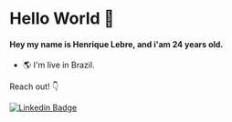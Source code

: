 # Hello World 👋

#### Hey my name is Henrique Lebre, and i'am 24 years old.

- 🌎 I'm live in Brazil.


Reach out! 👇


[![Linkedin Badge](https://img.shields.io/badge/-Henrique%20Lebre-6633cc?style=flat-square&logo=Linkedin&logoColor=white&link=https://www.linkedin.com/in/henrique-lebre/)](https://www.linkedin.com/in/henrique-lebre/) 
